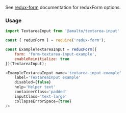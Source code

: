 See [redux-form](https://redux-form.com/6.0.0-rc.1/docs/api/reduxform.md/) documentation for reduxForm options.

### Usage

```typescript
import TextareaInput from '@amalto/textarea-input'
```

```javascript
const { reduxForm } = require('redux-form');

const ExampleTextareaInput = reduxForm({
    form: 'form-textarea-input-example',
    enableReinitialize: true
})(TextareaInput);

<ExampleTextareaInput name='textarea-input-example'
    label='TextareaInput example'
    disabled={false}
    help='Helper text'
    containerClass='padded'
    inputClass='text-large'
    collapseErrorSpace={true}
/>
```